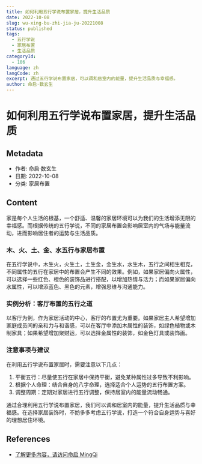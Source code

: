 ```yaml
---
title: 如何利用五行学说布置家居，提升生活品质
date: 2022-10-08
slug: wu-xing-bu-zhi-jia-ju-20221008
status: published
tags:
  - 五行学说
  - 家居布置
  - 生活品质
categoryId:
  - 106
language: zh
langCode: zh
excerpt: 通过五行学说布置家居，可以调和居室内的能量，提升生活品质与幸福感。
author: 命启·数玄生
---
```


# 如何利用五行学说布置家居，提升生活品质

## Metadata
- 作者: 命启·数玄生
- 日期: 2022-10-08
- 分类: 家居布置

## Content

家是每个人生活的根基，一个舒适、温馨的家居环境可以为我们的生活增添无限的幸福感。而根据传统的五行学说，不同的家居布置会影响居室内的气场与能量流动，进而影响居住者的运势与生活品质。

### 木、火、土、金、水五行与家居布置

在五行学说中，木生火，火生土，土生金，金生水，水生木，五行之间相生相克，不同属性的五行在家居中的布置会产生不同的效果。例如，如果家居偏向火属性，可以选择一些红色、橙色的装饰品进行搭配，以增加热情与活力；而如果家居偏向水属性，可以增添蓝色、黑色的元素，增强思维与沟通能力。

### 实例分析：客厅布置的五行之道

以客厅为例，作为家居活动的中心，客厅的布置尤为重要。如果家居主人希望增加家庭成员间的亲和力与和谐感，可以在客厅中添加木属性的装饰，如绿色植物或木制家具；如果希望增加聚财运，可以选择金属性的装饰，如金色灯具或装饰画。

### 注意事项与建议

在利用五行学说布置家居时，需要注意以下几点：
1. 平衡五行：尽量使五行在家居中保持平衡，避免某种属性过多导致不利影响。
2. 根据个人命理：结合自身的八字命理，选择适合个人运势的五行布置方案。
3. 调整周期：定期对家居进行五行调整，保持居室内的能量流动畅通。

通过合理利用五行学说布置家居，我们可以调和居室内的能量，提升生活品质与幸福感。在选择家居装饰时，不妨多多考虑五行学说，打造一个符合自身运势与喜好的理想居住环境。

## References
- [了解更多内容，请访问命启 MingQi](https://www.mingqi.me)